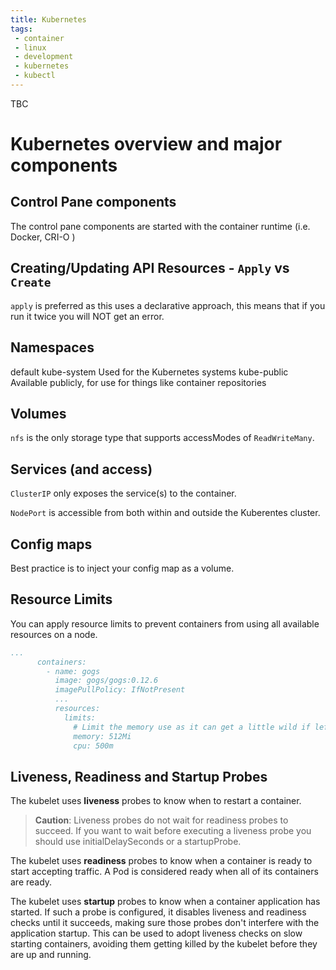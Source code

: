 ```yaml
---
title: Kubernetes
tags:
 - container
 - linux
 - development
 - kubernetes
 - kubectl
---
```


TBC
<!--more-->

# Kubernetes overview and major components

## Control Pane components

The control pane components are started with the container runtime (i.e. Docker, CRI-O )

## Creating/Updating API Resources - `Apply` vs `Create`

`apply` is preferred as this uses a declarative approach, this means that if you run it twice you will NOT get an error.

## Namespaces

default
kube-system       Used for the Kubernetes systems
kube-public       Available publicly, for use for things like container repositories

## Volumes

`nfs` is the only storage type that supports accessModes of `ReadWriteMany`.

## Services (and access)

`ClusterIP` only exposes the service(s) to the container.

`NodePort` is accessible from both within and outside the Kuberentes cluster.

## Config maps

Best practice is to inject your config map as a volume.

## Resource Limits

You can apply resource limits to prevent containers from using all available resources on a node.

```yaml
...
      containers:
        - name: gogs
          image: gogs/gogs:0.12.6
          imagePullPolicy: IfNotPresent
          ...
          resources:
            limits:
              # Limit the memory use as it can get a little wild if left unbound
              memory: 512Mi
              cpu: 500m
```

## Liveness, Readiness and Startup Probes

The kubelet uses **liveness** probes to know when to restart a container.

> **Caution**: Liveness probes do not wait for readiness probes to succeed. 
> If you want to wait before executing a liveness probe you should use initialDelaySeconds or a startupProbe.

The kubelet uses **readiness** probes to know when a container is ready to start accepting traffic. 
A Pod is considered ready when all of its containers are ready.

The kubelet uses **startup** probes to know when a container application has started. 
If such a probe is configured, it disables liveness and readiness checks until it succeeds, 
making sure those probes don't interfere with the application startup. 
This can be used to adopt liveness checks on slow starting containers, 
avoiding them getting killed by the kubelet before they are up and running.